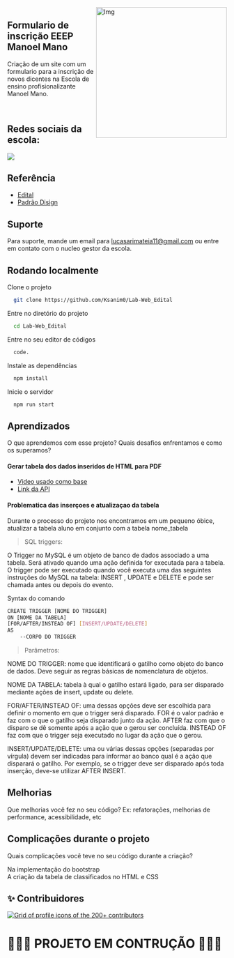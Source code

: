 


<img src="https://raw.githubusercontent.com/iuricode/iuricode/6944132fcd081de8097a0fa9c97a3110325dfc3e/logo.svg" width="300px" min-width="300px" max-width="300px" align="right" alt="Img">

<h2>Formulario de inscrição EEEP Manoel Mano</h2>

<p>Criação de um site com um formulario para a inscrição de novos dicentes na Escola de ensino profisionalizante Manoel Mano.</p>

</br>

## Redes sociais da escola:

<div align="left">
  <a href="https://www.instagram.com/eeepmanoelmano/" alt="Instagram">
    <img src="https://img.shields.io/badge/-Instagram-ff3a5e?style=for-the-badge&logo=Instagram&logoColor=FFF"/>
  </a>
 
 ## Referência

 - [Edital](https://www.crede13.seduc.ce.gov.br/2021/12/08/edital-de-selecao-para-alunos-2022-da-eeep-manoel-mano-crateus/)
 - [Padrão Disign](https://drive.google.com/file/d/12E7VhyGMcMKk8xrO5K9vQBePep3xjL6b/view)
 

## Suporte

Para suporte, mande um email para lucasarimateia11@gmail.com ou entre em contato com o nucleo gestor da escola.


 
 
 
 
## Rodando localmente

Clone o projeto

```bash
  git clone https://github.com/Ksanim0/Lab-Web_Edital
```

Entre no diretório do projeto

```bash
  cd Lab-Web_Edital
```

Entre no seu editor de códigos 

```bash
  code.
```



Instale as dependências

```bash
  npm install
```

Inicie o servidor

```bash
  npm run start
```



 

## Aprendizados

O que aprendemos com esse projeto? Quais desafios enfrentamos e como os superamos?

<h4>Gerar tabela dos dados inseridos de HTML para PDF</h4>
  
  - [Video usado como base](
https://youtu.be/oYjseP_Qhv4?t=4242)
 - [Link da API](https://github.com/eKoopmans/html2pdf.js)
  

<h4>Problematica das inserçoes e atualizaçao da tabela </h4>
  

<p> Durante o processo do projeto nos encontramos em um pequeno óbice, atualizar a tabela <bold> aluno </bold> em conjunto com a tabela<bold> nome_tabela </bold> </p>



> SQL triggers:

<p> O Trigger no MySQL é um objeto de banco de dados associado a uma tabela. Será ativado quando uma ação definida for executada para a tabela.
O trigger pode ser executado quando você executa uma das seguintes instruções do MySQL na tabela: INSERT ,
 UPDATE e DELETE e pode ser chamada antes ou depois do evento. </p>

 Syntax do comando 

```bash
CREATE TRIGGER [NOME DO TRIGGER]
ON [NOME DA TABELA]
[FOR/AFTER/INSTEAD OF] [INSERT/UPDATE/DELETE]
AS
    --CORPO DO TRIGGER
```

> Parâmetros:

NOME DO TRIGGER: nome que identificará o gatilho como objeto do banco de dados. Deve seguir as regras básicas de nomenclatura de objetos.

NOME DA TABELA: tabela à qual o gatilho estará ligado, para ser disparado mediante ações de insert, update ou delete.

FOR/AFTER/INSTEAD OF: uma dessas opções deve ser escolhida para definir o momento em que o trigger será disparado. FOR é o valor padrão e faz com o que o gatilho seja disparado junto da ação. AFTER faz com que o disparo se dê somente após a ação que o gerou ser concluída. INSTEAD OF faz com que o trigger seja executado no lugar da ação que o gerou.

INSERT/UPDATE/DELETE: uma ou várias dessas opções (separadas por vírgula) devem ser indicadas para informar ao banco qual é a ação que disparará o gatilho. Por exemplo, se o trigger deve ser disparado após toda inserção, deve-se utilizar AFTER INSERT.

## Melhorias

Que melhorias você fez no seu código? Ex: refatorações, melhorias de performance, acessibilidade, etc

 
## Complicações durante o projeto

Quais complicações você teve no seu código durante a criação?
  
Na implementação do bootstrap <br>
A criação da tabela de classificados no HTML e CSS
 
 
 
## ✨ Contribuidores 

<a href="https://github.com/Ksanim0/Lab-Web_Edital/graphs/contributors">

  <img alt="Grid of profile icons of the 200+ contributors" src="https://contrib.rocks/image?repo=Ksanim0/Lab-Web_Edital" />

</a>


<h1>👷‍♂️🚧 PROJETO EM CONTRUÇÃO 👷‍♂️🚧  </h1>
